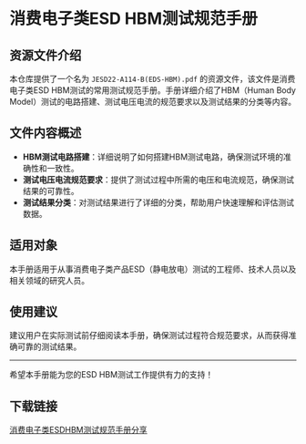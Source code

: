# 消费电子类ESD HBM测试规范手册

## 资源文件介绍

本仓库提供了一个名为 `JESD22-A114-B(EDS-HBM).pdf` 的资源文件，该文件是消费电子类ESD HBM测试的常用测试规范手册。手册详细介绍了HBM（Human Body Model）测试的电路搭建、测试电压电流的规范要求以及测试结果的分类等内容。

## 文件内容概述

- **HBM测试电路搭建**：详细说明了如何搭建HBM测试电路，确保测试环境的准确性和一致性。
- **测试电压电流规范要求**：提供了测试过程中所需的电压和电流规范，确保测试结果的可靠性。
- **测试结果分类**：对测试结果进行了详细的分类，帮助用户快速理解和评估测试数据。

## 适用对象

本手册适用于从事消费电子类产品ESD（静电放电）测试的工程师、技术人员以及相关领域的研究人员。

## 使用建议

建议用户在实际测试前仔细阅读本手册，确保测试过程符合规范要求，从而获得准确可靠的测试结果。

---

希望本手册能为您的ESD HBM测试工作提供有力的支持！

## 下载链接

[消费电子类ESDHBM测试规范手册分享](https://pan.quark.cn/s/1cb9a7f96df5)
